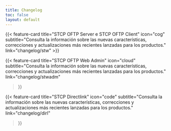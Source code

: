 ```yaml
---
title: Changelog
toc: false
layout: default
---
```


<div class="mt-6"></div>
{{< feature-card
    title="STCP OFTP Server e STCP OFTP Client"
    icon="cog"
    subtitle="Consulta la información sobre las nuevas características, correcciones y actualizaciones más recientes lanzadas para los productos."
    link="changelog/stw"
>}}

<div class="mt-6"></div>

{{< feature-card
    title="STCP OFTP Web Admin"
    icon="cloud"
    subtitle="Consulta la información sobre las nuevas características, correcciones y actualizaciones más recientes lanzadas para los productos."
    link="changelog/stwadm"
>}}

<div class="mt-6"></div>

{{< feature-card
    title="STCP Directlink"
    icon="code"
    subtitle="Consulta la información sobre las nuevas características, correcciones y actualizaciones más recientes lanzadas para los productos."
    link="changelog/dirl"
>}}


<!-- {{< hextra/feature-grid >}} -->
<!-- {{< /hextra/feature-grid >}} -->
